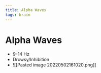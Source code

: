 ```yaml
---
title: Alpha Waves
tags: brain
---
```


# Alpha Waves
- 9-14 Hz
- Drowsy/Inhibition
- ![[Pasted image 20220502161020.png]]






























